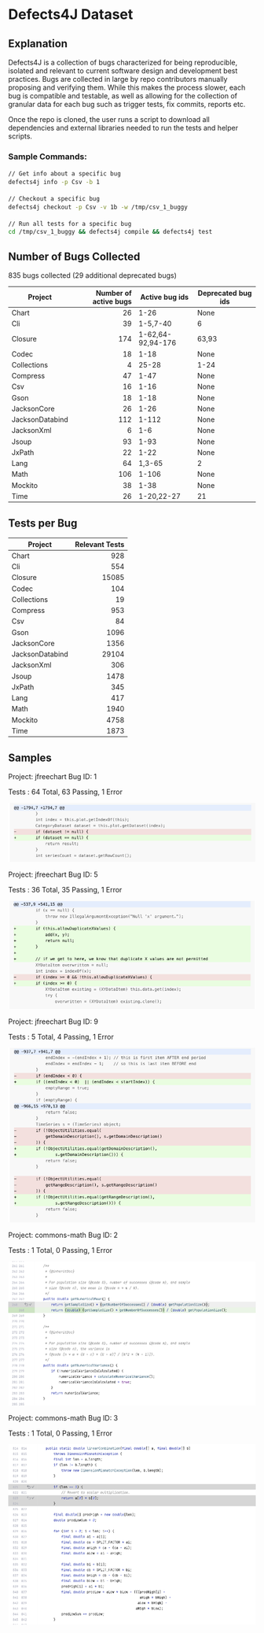 # Defects4J Dataset

## Explanation

Defects4J is a collection of bugs characterized for being reproducible, isolated and
relevant to current software design and development best practices. Bugs are collected
in large by repo contributors manually proposing and verifying them. While this
makes the process slower, each bug is compatible and testable, as well as allowing for the 
collection of granular data for each bug such as trigger tests, fix commits, reports etc.

Once the repo is cloned, the user runs a script to download all dependencies
and external libraries needed to run the tests and helper scripts.

### Sample Commands:

```sh
// Get info about a specific bug
defects4j info -p Csv -b 1

// Checkout a specific bug
defects4j checkout -p Csv -v 1b -w /tmp/csv_1_buggy

// Run all tests for a specific bug
cd /tmp/csv_1_buggy && defects4j compile && defects4j test
```

## Number of Bugs Collected

835 bugs collected (29 additional deprecated bugs)

| Project         | Number of active bugs | Active bug ids    | Deprecated bug ids |
|-----------------|----------------------:|-------------------|--------------------|
| Chart           |           26          | 1-26              | None               |
| Cli             |           39          | 1-5,7-40          | 6                  |
| Closure         |          174          | 1-62,64-92,94-176 | 63,93              |
| Codec           |           18          | 1-18              | None               |
| Collections     |            4          | 25-28             | 1-24               |
| Compress        |           47          | 1-47              | None               |
| Csv             |           16          | 1-16              | None               |
| Gson            |           18          | 1-18              | None               |
| JacksonCore     |           26          | 1-26              | None               |
| JacksonDatabind |          112          | 1-112             | None               |
| JacksonXml      |            6          | 1-6               | None               |
| Jsoup           |           93          | 1-93              | None               |
| JxPath          |           22          | 1-22              | None               |
| Lang            |           64          | 1,3-65            | 2                  |
| Math            |          106          | 1-106             | None               |
| Mockito         |           38          | 1-38              | None               |
| Time            |           26          | 1-20,22-27        | 21                 |


## Tests per Bug

| Project         | Relevant Tests |
|-----------------|---------------:|
| Chart           |            928 |
| Cli             |            554 |
| Closure         |          15085 |
| Codec           |            104 |
| Collections     |             19 |
| Compress        |            953 |
| Csv             |             84 |
| Gson            |           1096 |
| JacksonCore     |           1356 |
| JacksonDatabind |          29104 |
| JacksonXml      |            306 |
| Jsoup           |           1478 |
| JxPath          |            345 |
| Lang            |            417 |
| Math            |           1940 |
| Mockito         |           4758 |
| Time            |           1873 |

## Samples

Project: jfreechart
Bug ID: 1

Tests : 64 Total, 63 Passing, 1 Error

![alt text](https://github.com/ShreyaChaudhary1211/CS527-Project/blob/main/images/Defects4J-1.png)


Project: jfreechart
Bug ID: 5

Tests : 36 Total, 35 Passing, 1 Error

![alt text](https://github.com/ShreyaChaudhary1211/CS527-Project/blob/main/images/Defects4J-5.png)


Project: jfreechart
Bug ID: 9

Tests : 5 Total, 4 Passing, 1 Error

![alt text](https://github.com/ShreyaChaudhary1211/CS527-Project/blob/main/images/Defects4J-9.png)



Project: commons-math
Bug ID: 2

Tests : 1 Total, 0 Passing, 1 Error

![alt text](https://github.com/ShreyaChaudhary1211/CS527-Project/blob/main/images/Defects4J-Math-2.png)




Project: commons-math
Bug ID: 3

Tests : 1 Total, 0 Passing, 1 Error

![alt text](https://github.com/ShreyaChaudhary1211/CS527-Project/blob/main/images/Defects4J-Math-3.png)
